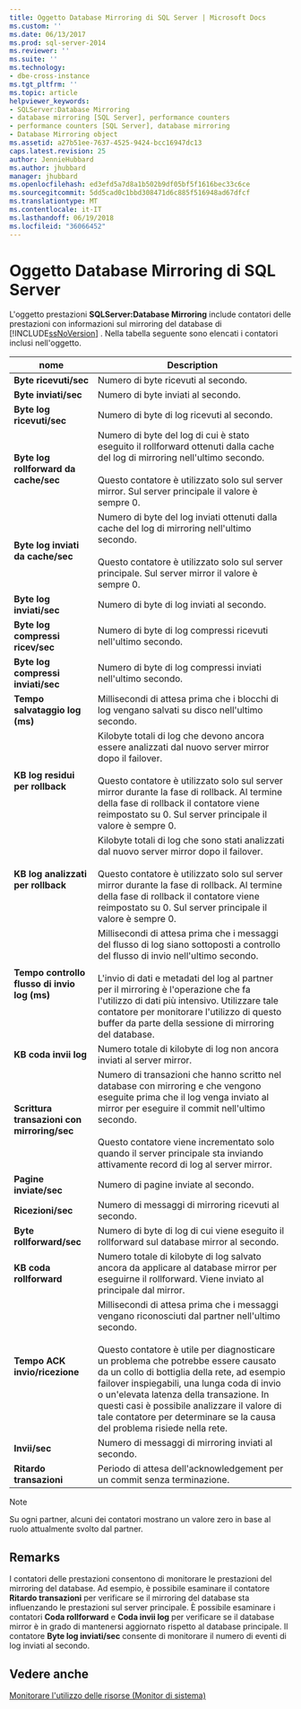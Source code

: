 ```yaml
---
title: Oggetto Database Mirroring di SQL Server | Microsoft Docs
ms.custom: ''
ms.date: 06/13/2017
ms.prod: sql-server-2014
ms.reviewer: ''
ms.suite: ''
ms.technology:
- dbe-cross-instance
ms.tgt_pltfrm: ''
ms.topic: article
helpviewer_keywords:
- SQLServer:Database Mirroring
- database mirroring [SQL Server], performance counters
- performance counters [SQL Server], database mirroring
- Database Mirroring object
ms.assetid: a27b51ee-7637-4525-9424-bcc16947dc13
caps.latest.revision: 25
author: JennieHubbard
ms.author: jhubbard
manager: jhubbard
ms.openlocfilehash: ed3efd5a7d8a1b502b9df05bf5f1616bec33c6ce
ms.sourcegitcommit: 5dd5cad0c1bbd308471d6c885f516948ad67dfcf
ms.translationtype: MT
ms.contentlocale: it-IT
ms.lasthandoff: 06/19/2018
ms.locfileid: "36066452"
---
```

# <a name="sql-server-database-mirroring-object"></a>Oggetto Database Mirroring di SQL Server
  L'oggetto prestazioni **SQLServer:Database Mirroring** include contatori delle prestazioni con informazioni sul mirroring del database di [!INCLUDE[ssNoVersion](../../includes/ssnoversion-md.md)] . Nella tabella seguente sono elencati i contatori inclusi nell'oggetto.  
  
|nome|Description|  
|----------|-----------------|  
|**Byte ricevuti/sec**|Numero di byte ricevuti al secondo.|  
|**Byte inviati/sec**|Numero di byte inviati al secondo.|  
|**Byte log ricevuti/sec**|Numero di byte di log ricevuti al secondo.|  
|**Byte log rollforward da cache/sec**|Numero di byte del log di cui è stato eseguito il rollforward ottenuti dalla cache del log di mirroring nell'ultimo secondo.<br /><br /> Questo contatore è utilizzato solo sul server mirror. Sul server principale il valore è sempre 0.|  
|**Byte log inviati da cache/sec**|Numero di byte del log inviati ottenuti dalla cache del log di mirroring nell'ultimo secondo.<br /><br /> Questo contatore è utilizzato solo sul server principale. Sul server mirror il valore è sempre 0.|  
|**Byte log inviati/sec**|Numero di byte di log inviati al secondo.|  
|**Byte log compressi ricev/sec**|Numero di byte di log compressi ricevuti nell'ultimo secondo.|  
|**Byte log compressi inviati/sec**|Numero di byte di log compressi inviati nell'ultimo secondo.|  
|**Tempo salvataggio log (ms)**|Millisecondi di attesa prima che i blocchi di log vengano salvati su disco nell'ultimo secondo.|  
|**KB log residui per rollback**|Kilobyte totali di log che devono ancora essere analizzati dal nuovo server mirror dopo il failover.<br /><br /> Questo contatore è utilizzato solo sul server mirror durante la fase di rollback. Al termine della fase di rollback il contatore viene reimpostato su 0. Sul server principale il valore è sempre 0.|  
|**KB log analizzati per rollback**|Kilobyte totali di log che sono stati analizzati dal nuovo server mirror dopo il failover.<br /><br /> Questo contatore è utilizzato solo sul server mirror durante la fase di rollback. Al termine della fase di rollback il contatore viene reimpostato su 0. Sul server principale il valore è sempre 0.|  
|**Tempo controllo flusso di invio log (ms)**|Millisecondi di attesa prima che i messaggi del flusso di log siano sottoposti a controllo del flusso di invio nell'ultimo secondo.<br /><br /> L'invio di dati e metadati del log al partner per il  mirroring è l'operazione che fa l'utilizzo di dati più intensivo. Utilizzare tale contatore per monitorare l'utilizzo di questo buffer da parte della sessione di mirroring del database.|  
|**KB coda invii log**|Numero totale di kilobyte di log non ancora inviati al server mirror.|  
|**Scrittura transazioni con mirroring/sec**|Numero di transazioni che hanno scritto nel database con mirroring e che vengono eseguite prima che il log venga inviato al mirror per eseguire il commit nell'ultimo secondo.<br /><br /> Questo contatore viene incrementato solo quando il server principale sta inviando attivamente record di log al server mirror.|  
|**Pagine inviate/sec**|Numero di pagine inviate al secondo.|  
|**Ricezioni/sec**|Numero di messaggi di mirroring ricevuti al secondo.|  
|**Byte rollforward/sec**|Numero di byte di log di cui viene eseguito il rollforward sul database mirror al secondo.|  
|**KB coda rollforward**|Numero totale di kilobyte di log salvato ancora da applicare al database mirror per eseguirne il rollforward. Viene inviato al principale dal mirror.|  
|**Tempo ACK invio/ricezione**|Millisecondi di attesa prima che i messaggi vengano riconosciuti dal partner nell'ultimo secondo.<br /><br /> Questo contatore è utile per diagnosticare un problema che potrebbe essere causato da un collo di bottiglia della rete, ad esempio failover inspiegabili, una lunga coda di invio o un'elevata latenza della transazione. In questi casi è possibile analizzare il valore di tale contatore per determinare se la causa del problema risiede nella rete.|  
|**Invii/sec**|Numero di messaggi di mirroring inviati al secondo.|  
|**Ritardo transazioni**|Periodo di attesa dell'acknowledgement per un commit senza terminazione.|  
  
> [!NOTE]  
>  Su ogni partner, alcuni dei contatori mostrano un valore zero in base al ruolo attualmente svolto dal partner.  
  
## <a name="remarks"></a>Remarks  
 I contatori delle prestazioni consentono di monitorare le prestazioni del mirroring del database. Ad esempio, è possibile esaminare il contatore **Ritardo transazioni** per verificare se il mirroring del database sta influenzando le prestazioni sul server principale. È possibile esaminare i contatori **Coda rollforward** e **Coda invii log** per verificare se il database mirror è in grado di mantenersi aggiornato rispetto al database principale. Il contatore **Byte log inviati/sec** consente di monitorare il numero di eventi di log inviati al secondo.  
  
## <a name="see-also"></a>Vedere anche  
 [Monitorare l'utilizzo delle risorse &#40;Monitor di sistema&#41;](monitor-resource-usage-system-monitor.md)  
  
  